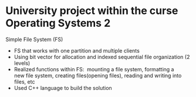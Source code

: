 # University project within the curse Operating Systems 2 

Simple File System (FS)
- FS that works with one partition and multiple clients
- Using bit vector for allocation and indexed sequential file organization (2 levels)
- Realized functions within FS:  mounting a file system, formatting a new file system, creating files(opening files), reading and writing into files, etc
- Used C++ language to build the solution
